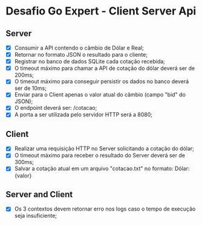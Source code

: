 # Desafio Go Expert - Client Server Api

## Server

- [x] Consumir a API contendo o câmbio de Dólar e Real;
- [x] Retornar no formato JSON o resultado para o cliente;
- [x] Registrar no banco de dados SQLite cada cotação recebida;
- [x] O timeout máximo para chamar a API de cotação do dólar deverá ser de 200ms;
- [x] O timeout máximo para conseguir persistir os dados no banco deverá ser de 10ms;
- [x] Enviar para o Client apenas o valor atual do câmbio (campo "bid" do JSON);
- [x] O endpoint deverá ser: /cotacao;
- [x] A porta a ser utilizada pelo servidor HTTP será a 8080;

## Client

- [x] Realizar uma requisição HTTP no Server solicitando a cotação do dólar;
- [x] O timeout máximo para receber o resultado do Server deverá ser de 300ms;
- [x] Salvar a cotação atual em um arquivo "cotacao.txt" no formato: Dólar: {valor}

## Server and Client

- [x] Os 3 contextos devem retornar erro nos logs caso o tempo de execução seja insuficiente;